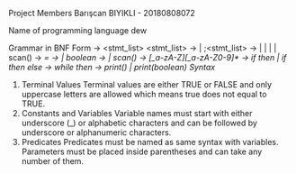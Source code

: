 Project Members
Barışcan BIYIKLI - 20180808072

Name of programming language
dew

Grammar in BNF Form
<program> -> <stmt_list>
    <stmt_list> -> <statement> | <statement>;<stmt_list>
        <statement> -> <assignment> | <if-statement> | <while-loop> | <print> | scan()
            <assignment> -> <var> = <expression>
                <expression> -> <var> | boolean
                    <var> -> <identifier> | scan()
                        <identifier> -> [_a-zA-Z][_a-zA-Z0-9]*
            <if-statement> -> if <expression> then <statement> | if <expression> then <statement> else <statement>
            <while-loop> -> while <expression> then <statement>
            <print> -> print(<var>) | print(boolean)
Syntax
1. Terminal Values
    Terminal values are either TRUE or FALSE and only uppercase letters are allowed which means true does not equal to TRUE.
2. Constants and Variables
    Variable names must start with either underscore (_) or alphabetic characters and can be followed by underscore or alphanumeric characters.
3. Predicates
    Predicates must be named as same syntax with variables. Parameters must be placed inside parentheses and can take any number of them.
